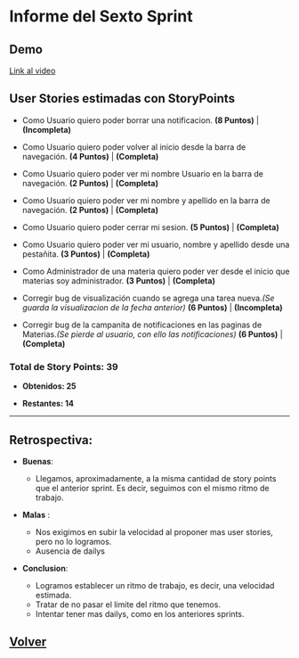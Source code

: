 # Informe del Sexto Sprint

## Demo

[Link al video]()

## User Stories estimadas con **StoryPoints**

 - Como Usuario quiero poder borrar una notificacion. **(8 Puntos)** | **(Incompleta)**
 
 - Como Usuario quiero poder volver al inicio desde la barra de navegación. **(4 Puntos)** | **(Completa)**

 - Como Usuario quiero poder ver mi nombre Usuario en la barra de navegación. **(2 Puntos)** |  **(Completa)**

 - Como Usuario quiero poder ver mi nombre y apellido en la barra de navegación. **(2 Puntos)** |  **(Completa)**

 - Como Usuario quiero poder cerrar mi sesion. **(5 Puntos)** |  **(Completa)**

 - Como Usuario quiero poder ver mi usuario, nombre y apellido desde una pestañita. **(3 Puntos)** |  **(Completa)**
 
 - Como Administrador de una materia quiero poder ver desde el inicio que materias soy administrador. **(3 Puntos)** |  **(Completa)**

 - Corregir bug de visualización cuando se agrega una tarea nueva.*(Se guarda la visualizacion de la fecha anterior)* **(6 Puntos)** |  **(Incompleta)**

 - Corregir bug de la campanita de notificaciones en las paginas de Materias.*(Se pierde al usuario, con ello las notificaciones)* **(6 Puntos)** |  **(Completa)**


### **Total de Story Points: 39**

  - **Obtenidos: 25**

  - **Restantes: 14**

---
## Retrospectiva:

  - **Buenas**:
    - Llegamos, aproximadamente, a la misma cantidad de story points que el anterior sprint. Es decir, seguimos con el mismo ritmo de trabajo.
  
  - **Malas** : 
    - Nos exigimos en subir la velocidad al proponer mas user stories, pero no lo logramos.
    - Ausencia de dailys

  - **Conclusion**:
    - Logramos establecer un ritmo de trabajo, es decir, una velocidad estimada.
    - Tratar de no pasar el limite del ritmo que tenemos.
    - Intentar tener mas dailys, como en los anteriores sprints.

## [Volver](https://github.com/cassa10/UNQalendario)
